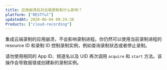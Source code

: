 ```yaml
---
title: 应用崩溃后对云端录制有什么影响？
platform: ["RESTful"]
updatedAt: 2020-06-04 09:24:38
Products: ["cloud-recording"]
---
```

集成云端录制的应用崩溃，不会影响录制进程。你仍然可以使用当前录制进程的 resource ID 和录制 ID 控制录制实例，例如查询录制状态或者停止录制。

<div class="alert note">请勿使用相同的 App ID、频道名以及 UID 再次调用 <code>acquire</code> 和 <code>start</code> 方法。该操作会导致报错或创建新的录制实例。</div>